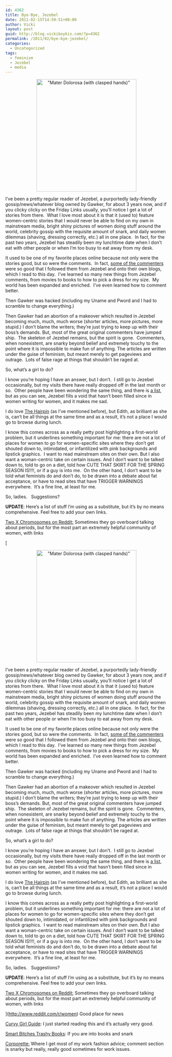```yaml
---
id: 4362
title: Bye-Bye, Jezebel
date: 2011-02-15T14:59:51+00:00
author: Vicki
layout: post
guid: http://blog.vickiboykis.com/?p=4362
permalink: /2011/02/bye-bye-jezebel/
categories:
  - Uncategorized
tags:
  - feminism
  - Jezebel
  - media
---
```

<p style="text-align: center;">
  <a title="&quot;Mater Dolorosa (with clasped hands)&quot; by Михал Орела, on Flickr" href="http://www.flickr.com/photos/mihalorel/487952604/"><img class="aligncenter" src="http://farm1.static.flickr.com/192/487952604_0f5fd15c65.jpg" alt="&quot;Mater Dolorosa (with clasped hands)&quot;" width="311" height="350" /></a>
</p>

I&#8217;ve been a pretty regular reader of Jezebel, a purportedly lady-friendly gossip/news/whatever blog owned by Gawker, for about 3 years now, and if you clicky clicky on the Friday Links usually, you&#8217;ll notice I get a lot of stories from there.  What I love most about it is that it (used to) feature women-centric stories that I would never be able to find on my own in mainstream media, bright shiny pictures of women doing stuff around the world, celebrity gossip with the requisite amount of snark, and daily women dilemmas (shaving, dressing correctly, etc.) all in one place.  In fact, for the past two years, Jezebel has steadily been my lunchtime date when I don&#8217;t eat with other people or when I&#8217;m too busy to eat away from my desk.

It used to be one of my favorite places online because not only were the stories good, but so were the comments.  In fact, [some of the commenters](http://emilylhauserinmyhead.wordpress.com/) were so good that I followed them from Jezebel and onto their own blogs, which I read to this day.  I&#8217;ve learned so many new things from Jezebel comments, from movies to books to how to pick a dress for my size.  My world has been expanded and enriched.  I&#8217;ve even learned how to comment better.

Then Gawker was hacked (including my Uname and Pword and I had to scramble to change everything.)

Then Gawker had an abortion of a makeover which resulted in Jezebel becoming much, much, much worse (shorter articles, more pictures, more stupid.) I don&#8217;t blame the writers; they&#8217;re just trying to keep up with their boss&#8217;s demands. But, most of the great original commenters have jumped ship.  The skeleton of Jezebel remains, but the spirit is gone.  Commenters, when nonexistent, are snarky beyond belief and extremely touchy to the point where it is impossible to make fun of anything. The articles are written under the guise of feminism, but meant merely to get pageviews and outrage.  Lots of false rage at things that shouldn&#8217;t be raged at.

So, what&#8217;s a girl to do?

I know you&#8217;re hoping I have an answer, but I don&#8217;t.  I still go to Jezebel occasionally, but my visits there have really dropped off in the last month or so.  Other people have been wondering the same thing, and there is [a list](http://ask.metafilter.com/168800/I-really-dont-care-about-Katy-Perry-Really), but as you can see, Jezebel fills a void that hasn&#8217;t been filled since in women writing for women, and it makes me sad.

I do love [The Hairpin](http://thehairpin.com/) (as I&#8217;ve mentioned before), but Edith, as brilliant as she is, can&#8217;t be all things at the same time and as a result, it&#8217;s not a place I would go to browse during lunch.

I know this comes across as a really petty post highlighting a first-world problem, but it underlines something important for me: there are not a lot of places for women to go for women-specific sites where they don&#8217;t get shouted down to, intimidated, or infantilized with pink backgrounds and lipstick graphics.  I want to read mainstream sites on their own. But I also want a woman-centric take on certain issues. And I don&#8217;t want to be talked down to, told to go on a diet, told how CUTE THAT SKIRT FOR THE SPRING SEASON IS!!!!, or if a guy is into me.  On the other hand, I don&#8217;t want to be told what feminists do and don&#8217;t do, to be drawn into a debate about fat acceptance, or have to read sites that have TRIGGER WARNINGS everywhere.  It&#8217;s a fine line, at least for me.

So, ladies.   Suggestions?

**UPDATE**: Here&#8217;s a list of stuff I&#8217;m using as a substitute, but it&#8217;s by no means comprehensive. Feel free to add your own links.

[Two X Chromosomes on Reddit:](http://reddit.com/r/twoxchromosomes) Sometimes they go overboard talking about periods, but for the most part an extremely helpful community of women, with links

[<p style="text-align: center;">
  <a title="&quot;Mater Dolorosa (with clasped hands)&quot; by Михал Орела, on Flickr" href="http://www.flickr.com/photos/mihalorel/487952604/"><img class="aligncenter" src="http://farm1.static.flickr.com/192/487952604_0f5fd15c65.jpg" alt="&quot;Mater Dolorosa (with clasped hands)&quot;" width="311" height="350" /></a>
</p>

I&#8217;ve been a pretty regular reader of Jezebel, a purportedly lady-friendly gossip/news/whatever blog owned by Gawker, for about 3 years now, and if you clicky clicky on the Friday Links usually, you&#8217;ll notice I get a lot of stories from there.  What I love most about it is that it (used to) feature women-centric stories that I would never be able to find on my own in mainstream media, bright shiny pictures of women doing stuff around the world, celebrity gossip with the requisite amount of snark, and daily women dilemmas (shaving, dressing correctly, etc.) all in one place.  In fact, for the past two years, Jezebel has steadily been my lunchtime date when I don&#8217;t eat with other people or when I&#8217;m too busy to eat away from my desk.

It used to be one of my favorite places online because not only were the stories good, but so were the comments.  In fact, [some of the commenters](http://emilylhauserinmyhead.wordpress.com/) were so good that I followed them from Jezebel and onto their own blogs, which I read to this day.  I&#8217;ve learned so many new things from Jezebel comments, from movies to books to how to pick a dress for my size.  My world has been expanded and enriched.  I&#8217;ve even learned how to comment better.

Then Gawker was hacked (including my Uname and Pword and I had to scramble to change everything.)

Then Gawker had an abortion of a makeover which resulted in Jezebel becoming much, much, much worse (shorter articles, more pictures, more stupid.) I don&#8217;t blame the writers; they&#8217;re just trying to keep up with their boss&#8217;s demands. But, most of the great original commenters have jumped ship.  The skeleton of Jezebel remains, but the spirit is gone.  Commenters, when nonexistent, are snarky beyond belief and extremely touchy to the point where it is impossible to make fun of anything. The articles are written under the guise of feminism, but meant merely to get pageviews and outrage.  Lots of false rage at things that shouldn&#8217;t be raged at.

So, what&#8217;s a girl to do?

I know you&#8217;re hoping I have an answer, but I don&#8217;t.  I still go to Jezebel occasionally, but my visits there have really dropped off in the last month or so.  Other people have been wondering the same thing, and there is [a list](http://ask.metafilter.com/168800/I-really-dont-care-about-Katy-Perry-Really), but as you can see, Jezebel fills a void that hasn&#8217;t been filled since in women writing for women, and it makes me sad.

I do love [The Hairpin](http://thehairpin.com/) (as I&#8217;ve mentioned before), but Edith, as brilliant as she is, can&#8217;t be all things at the same time and as a result, it&#8217;s not a place I would go to browse during lunch.

I know this comes across as a really petty post highlighting a first-world problem, but it underlines something important for me: there are not a lot of places for women to go for women-specific sites where they don&#8217;t get shouted down to, intimidated, or infantilized with pink backgrounds and lipstick graphics.  I want to read mainstream sites on their own. But I also want a woman-centric take on certain issues. And I don&#8217;t want to be talked down to, told to go on a diet, told how CUTE THAT SKIRT FOR THE SPRING SEASON IS!!!!, or if a guy is into me.  On the other hand, I don&#8217;t want to be told what feminists do and don&#8217;t do, to be drawn into a debate about fat acceptance, or have to read sites that have TRIGGER WARNINGS everywhere.  It&#8217;s a fine line, at least for me.

So, ladies.   Suggestions?

**UPDATE**: Here&#8217;s a list of stuff I&#8217;m using as a substitute, but it&#8217;s by no means comprehensive. Feel free to add your own links.

[Two X Chromosomes on Reddit:](http://reddit.com/r/twoxchromosomes) Sometimes they go overboard talking about periods, but for the most part an extremely helpful community of women, with links

](http://www.reddit.com/r/women) Good place for news

[Curvy Girl Guide](http://www.curvygirlguide.com/): I just started reading this and it&#8217;s actually very good.

[Smart Bitches Trashy Books](http://www.smartbitchestrashybooks.com/index.php): If you are into books and snark

[Corporette:](http://corporette.com/) Where I get most of my work fashion advice; comment section is snarky but really, really good sometimes for work issues.
